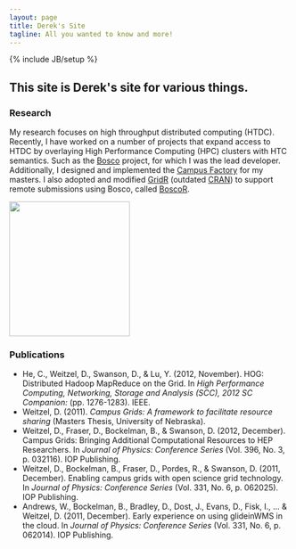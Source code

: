 ```yaml
---
layout: page
title: Derek's Site
tagline: All you wanted to know and more!
---
```

{% include JB/setup %}


## This site is Derek's site for various things.

### Research

<div class='row'>
  <div class='span8'>

My research focuses on high throughput distributed computing (HTDC).  Recently, I have worked on a number of projects that expand access to HTDC by overlaying High Performance Computing (HPC) clusters with HTC semantics.  Such as the [Bosco](http://bosco.opensciencegrid.org/) project, for which I was the lead developer.  Additionally, I designed and implemented the [Campus Factory](https://github.com/djw8605/campus-factory) for my masters.  I also adopted and modified [GridR](https://github.com/osg-bosco/GridR) (outdated [CRAN](http://cran.r-project.org/web/packages/GridR/)) to support remote submissions using Bosco, called [BoscoR](http://bosco.opensciencegrid.org/boscor/). 
</div>
<div class='span4'>
  <img src="http://i.imgur.com/MyN7vFk.jpg" width="216" height="242">
</div>

</div> <!-- Row -->

<!-- 
I am keeping some class work here.  View the [Class Index]({{ BASE_PATH }}/Classes/index.html)
-->


<div class='flip-counter'></div>


### Publications

- He, C., Weitzel, D., Swanson, D., & Lu, Y. (2012, November). HOG: Distributed Hadoop MapReduce on the Grid. In <i>High Performance Computing, Networking, Storage and Analysis (SCC), 2012 SC Companion:</i> (pp. 1276-1283). IEEE.
- Weitzel, D. (2011). <i>Campus Grids: A framework to facilitate resource sharing</i> (Masters Thesis, University of Nebraska).
- Weitzel, D., Fraser, D., Bockelman, B., & Swanson, D. (2012, December). Campus Grids: Bringing Additional Computational Resources to HEP Researchers. In <i>Journal of Physics: Conference Series</i> (Vol. 396, No. 3, p. 032116). IOP Publishing.
- Weitzel, D., Bockelman, B., Fraser, D., Pordes, R., & Swanson, D. (2011, December). Enabling campus grids with open science grid technology. In <i>Journal of Physics: Conference Series</i> (Vol. 331, No. 6, p. 062025). IOP Publishing.
- Andrews, W., Bockelman, B., Bradley, D., Dost, J., Evans, D., Fisk, I., ... & Weitzel, D. (2011, December). Early experience on using glideinWMS in the cloud. In <i>Journal of Physics: Conference Series</i> (Vol. 331, No. 6, p. 062014). IOP Publishing.